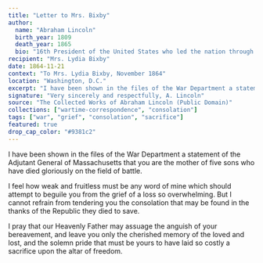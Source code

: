 ```yaml
---
title: "Letter to Mrs. Bixby"
author:
  name: "Abraham Lincoln"
  birth_year: 1809
  death_year: 1865
  bio: "16th President of the United States who led the nation through the Civil War"
recipient: "Mrs. Lydia Bixby"
date: 1864-11-21
context: "To Mrs. Lydia Bixby, November 1864"
location: "Washington, D.C."
excerpt: "I have been shown in the files of the War Department a statement of the Adjutant General of Massachusetts that you are the mother of five sons who have died gloriously on the field of battle."
signature: "Very sincerely and respectfully, A. Lincoln"
source: "The Collected Works of Abraham Lincoln (Public Domain)"
collections: ["wartime-correspondence", "consolation"]
tags: ["war", "grief", "consolation", "sacrifice"]
featured: true
drop_cap_color: "#9381c2"
---
```


I have been shown in the files of the War Department a statement of the Adjutant General of Massachusetts that you are the mother of five sons who have died gloriously on the field of battle.

I feel how weak and fruitless must be any word of mine which should attempt to beguile you from the grief of a loss so overwhelming. But I cannot refrain from tendering you the consolation that may be found in the thanks of the Republic they died to save.

I pray that our Heavenly Father may assuage the anguish of your bereavement, and leave you only the cherished memory of the loved and lost, and the solemn pride that must be yours to have laid so costly a sacrifice upon the altar of freedom.